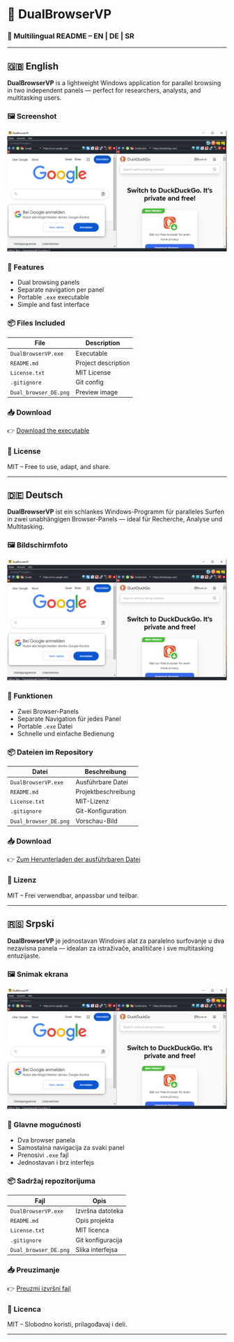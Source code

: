 # 🚀 DualBrowserVP

### 📘 Multilingual README – EN | DE | SR

---

## 🇬🇧 English

**DualBrowserVP** is a lightweight Windows application for parallel browsing in two independent panels — perfect for researchers, analysts, and multitasking users.

### 🖼️ Screenshot

![Dual Browser Interface](Dual_browser_DE.png)

### 🔧 Features

- Dual browsing panels  
- Separate navigation per panel  
- Portable `.exe` executable  
- Simple and fast interface

### 📦 Files Included

| File | Description |
|------|-------------|
| `DualBrowserVP.exe` | Executable |
| `README.md` | Project description |
| `License.txt` | MIT License |
| `.gitignore` | Git config |
| `Dual_browser_DE.png` | Preview image |

### 📥 Download

👉 [Download the executable](https://github.com/VasoVale/DualBrowserVP/blob/main/DualBrowserVP.exe)

### 📄 License

MIT – Free to use, adapt, and share.

---

## 🇩🇪 Deutsch

**DualBrowserVP** ist ein schlankes Windows-Programm für paralleles Surfen in zwei unabhängigen Browser-Panels — ideal für Recherche, Analyse und Multitasking.

### 🖼️ Bildschirmfoto

![Dual Browser Interface](Dual_browser_DE.png)

### 🔧 Funktionen

- Zwei Browser-Panels  
- Separate Navigation für jedes Panel  
- Portable `.exe` Datei  
- Schnelle und einfache Bedienung

### 📦 Dateien im Repository

| Datei | Beschreibung |
|-------|--------------|
| `DualBrowserVP.exe` | Ausführbare Datei |
| `README.md` | Projektbeschreibung |
| `License.txt` | MIT-Lizenz |
| `.gitignore` | Git-Konfiguration |
| `Dual_browser_DE.png` | Vorschau-Bild |

### 📥 Download

👉 [Zum Herunterladen der ausführbaren Datei](https://github.com/VasoVale/DualBrowserVP/blob/main/DualBrowserVP.exe)

### 📄 Lizenz

MIT – Frei verwendbar, anpassbar und teilbar.

---

## 🇷🇸 Srpski

**DualBrowserVP** je jednostavan Windows alat za paralelno surfovanje u dva nezavisna panela — idealan za istraživače, analitičare i sve multitasking entuzijaste.

### 🖼️ Snimak ekrana

![Dual Browser Interface](Dual_browser_DE.png)

### 🔧 Glavne mogućnosti

- Dva browser panela  
- Samostalna navigacija za svaki panel  
- Prenosivi `.exe` fajl  
- Jednostavan i brz interfejs

### 📦 Sadržaj repozitorijuma

| Fajl | Opis |
|------|------|
| `DualBrowserVP.exe` | Izvršna datoteka |
| `README.md` | Opis projekta |
| `License.txt` | MIT licenca |
| `.gitignore` | Git konfiguracija |
| `Dual_browser_DE.png` | Slika interfejsa |

### 📥 Preuzimanje

👉 [Preuzmi izvršni fajl](https://github.com/VasoVale/DualBrowserVP/blob/main/DualBrowserVP.exe)

### 📄 Licenca

MIT – Slobodno koristi, prilagođavaj i deli.

---